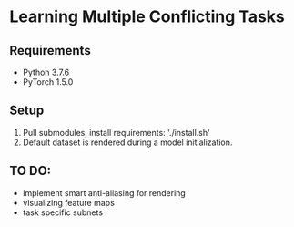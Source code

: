 # Learning Multiple Conflicting Tasks 
## Requirements
* Python 3.7.6
* PyTorch 1.5.0

## Setup
1. Pull submodules, install requirements:
'./install.sh'
2. Default dataset is rendered during a model initialization.


## TO DO:
* implement smart anti-aliasing for rendering
* visualizing feature maps
* task specific subnets
